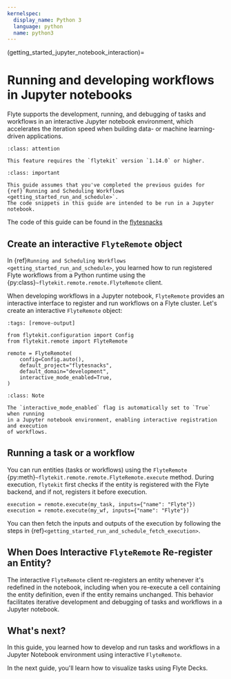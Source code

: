 ```yaml
---
kernelspec:
  display_name: Python 3
  language: python
  name: python3
---
```


(getting_started_jupyter_notebook_interaction)=

# Running and developing workflows in Jupyter notebooks

Flyte supports the development, running, and debugging of tasks and workflows in an interactive
Jupyter notebook environment, which accelerates the iteration speed when building data-
or machine learning-driven applications.

```{admonition} Attention
:class: attention

This feature requires the `flytekit` version `1.14.0` or higher.
```

```{admonition} Prerequisites
:class: important

This guide assumes that you've completed the previous guides for
{ref}`Running and Scheduling Workflows <getting_started_run_and_schedule>`.
The code snippets in this guide are intended to be run in a Jupyter notebook.
```

The code of this guide can be found in the [flytesnacks](https://github.com/flyteorg/flytesnacks/blob/master/examples/basics/basics/basic_interactive_mode.ipynb)

## Create an interactive `FlyteRemote` object

In {ref}`Running and Scheduling Workflows <getting_started_run_and_schedule>`, you learned
how to run registered Flyte workflows from a Python runtime using the
{py:class}`~flytekit.remote.remote.FlyteRemote` client.

When developing workflows in a Jupyter notebook, `FlyteRemote` provides an
interactive interface to register and run workflows on a Flyte cluster. Let's
create an interactive `FlyteRemote` object:

```{code-cell} ipython3
:tags: [remove-output]

from flytekit.configuration import Config
from flytekit.remote import FlyteRemote

remote = FlyteRemote(
    config=Config.auto(),
    default_project="flytesnacks",
    default_domain="development",
    interactive_mode_enabled=True,
)
```

```{admonition} Note
:class: Note

The `interactive_mode_enabled` flag is automatically set to `True` when running
in a Jupyter notebook environment, enabling interactive registration and execution
of workflows.
```

## Running a task or a workflow

You can run entities (tasks or workflows) using the `FlyteRemote`
{py:meth}`~flytekit.remote.remote.FlyteRemote.execute` method.
During execution, `flytekit` first checks if the entity is registered with the
Flyte backend, and if not, registers it before execution.

```{code-block} python
execution = remote.execute(my_task, inputs={"name": "Flyte"})
execution = remote.execute(my_wf, inputs={"name": "Flyte"})
```

You can then fetch the inputs and outputs of the execution by following the steps
in {ref}`<getting_started_run_and_schedule_fetch_execution>`.

## When Does Interactive `FlyteRemote` Re-register an Entity?

The interactive `FlyteRemote` client re-registers an entity whenever it's
redefined in the notebook, including when you re-execute a cell containing the
entity definition, even if the entity remains unchanged. This behavior facilitates
iterative development and debugging of tasks and workflows in a Jupyter notebook.

## What's next?

In this guide, you learned how to develop and run tasks and workflows in a
Jupyter Notebook environment using interactive `FlyteRemote`.

In the next guide, you'll learn how to visualize tasks using Flyte Decks.
